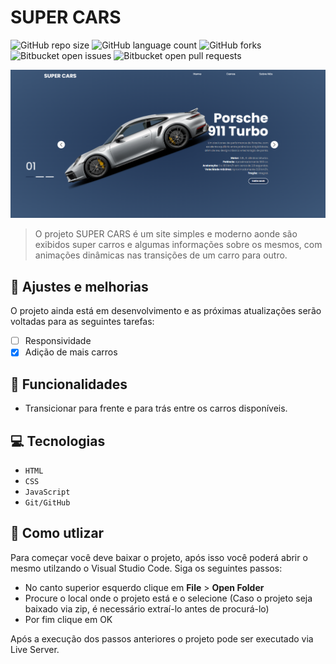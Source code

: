 # SUPER CARS

![GitHub repo size](https://img.shields.io/github/repo-size/GabrielRHL/super-cars?style=for-the-badge)
![GitHub language count](https://img.shields.io/github/languages/count/GabrielRHL/super-cars?style=for-the-badge)
![GitHub forks](https://img.shields.io/github/forks/GabrielRHL/super-cars?style=for-the-badge)
![Bitbucket open issues](https://img.shields.io/bitbucket/issues/GabrielRHL/super-cars?style=for-the-badge)
![Bitbucket open pull requests](https://img.shields.io/bitbucket/pr-raw/GabrielRHL/super-cars?style=for-the-badge)

<img src="./imgs/site-super-cars.png" alt="Exemplo imagem">

> O projeto SUPER CARS é um site simples e moderno aonde são exibidos super carros e algumas informações sobre os mesmos, com animações dinâmicas nas transições de um carro para outro.

## 🔧 Ajustes e melhorias

O projeto ainda está em desenvolvimento e as próximas atualizações serão voltadas para as seguintes tarefas:

- [ ] Responsividade
- [X] Adição de mais carros

## 🔨 Funcionalidades

- Transicionar para frente e para trás entre os carros disponíveis.

## 💻 Tecnologias

- `HTML`
- `CSS`
- `JavaScript`
- `Git/GitHub`

## 📁 Como utlizar

Para começar você deve baixar o projeto, após isso você poderá abrir o mesmo utilzando o Visual Studio Code. Siga os seguintes passos:

- No canto superior esquerdo clique em **File** > **Open Folder**
- Procure o local onde o projeto está e o selecione (Caso o projeto seja baixado via zip, é necessário extraí-lo antes de procurá-lo)
- Por fim clique em OK

Após a execução dos passos anteriores o projeto pode ser executado via Live Server.
